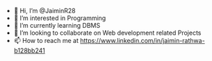 - 👋 Hi, I’m @JaiminR28
- 👀 I’m interested in Programming 
- 🌱 I’m currently learning DBMS
- 💞️ I’m looking to collaborate on Web development related Projects
- 📫 How to reach me at https://www.linkedin.com/in/jaimin-rathwa-b128bb241

<!---
JaiminR28/JaiminR28 is a ✨ special ✨ repository because its `README.md` (this file) appears on your GitHub profile.
You can click the Preview link to take a look at your changes.
--->
